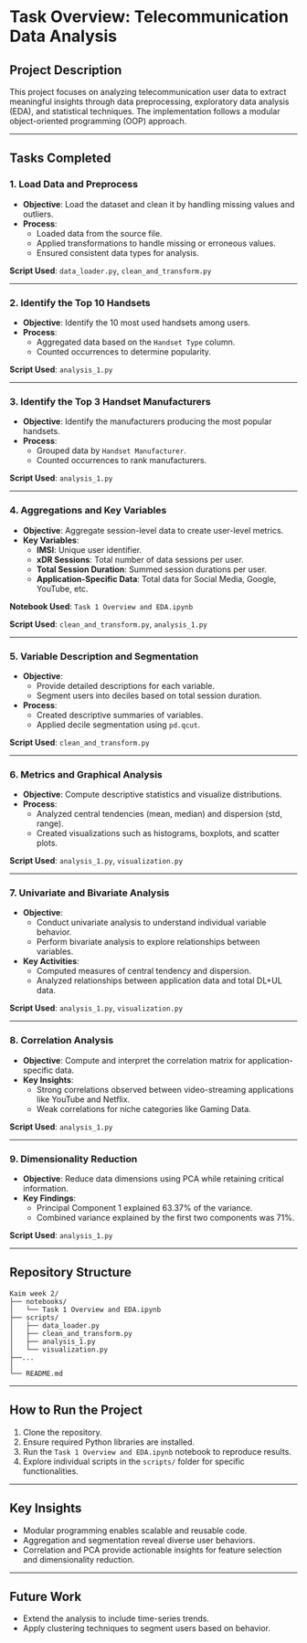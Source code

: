 # Task Overview: Telecommunication Data Analysis

## Project Description
This project focuses on analyzing telecommunication user data to extract meaningful insights through data preprocessing, exploratory data analysis (EDA), and statistical techniques. The implementation follows a modular object-oriented programming (OOP) approach.

---

## Tasks Completed

### 1. Load Data and Preprocess
- **Objective**: Load the dataset and clean it by handling missing values and outliers.
- **Process**:
  - Loaded data from the source file.
  - Applied transformations to handle missing or erroneous values.
  - Ensured consistent data types for analysis.

**Script Used**: `data_loader.py`, `clean_and_transform.py`

---

### 2. Identify the Top 10 Handsets
- **Objective**: Identify the 10 most used handsets among users.
- **Process**:
  - Aggregated data based on the `Handset Type` column.
  - Counted occurrences to determine popularity.

**Script Used**: `analysis_1.py`

---

### 3. Identify the Top 3 Handset Manufacturers
- **Objective**: Identify the manufacturers producing the most popular handsets.
- **Process**:
  - Grouped data by `Handset Manufacturer`.
  - Counted occurrences to rank manufacturers.

**Script Used**: `analysis_1.py`

---

### 4. Aggregations and Key Variables
- **Objective**: Aggregate session-level data to create user-level metrics.
- **Key Variables**:
  - **IMSI**: Unique user identifier.
  - **xDR Sessions**: Total number of data sessions per user.
  - **Total Session Duration**: Summed session durations per user.
  - **Application-Specific Data**: Total data for Social Media, Google, YouTube, etc.

**Notebook Used**: `Task 1 Overview and EDA.ipynb`

**Script Used**: `clean_and_transform.py`, `analysis_1.py`

---

### 5. Variable Description and Segmentation
- **Objective**: 
  - Provide detailed descriptions for each variable.
  - Segment users into deciles based on total session duration.
- **Process**:
  - Created descriptive summaries of variables.
  - Applied decile segmentation using `pd.qcut`.

**Script Used**: `clean_and_transform.py`

---

### 6. Metrics and Graphical Analysis
- **Objective**: Compute descriptive statistics and visualize distributions.
- **Process**:
  - Analyzed central tendencies (mean, median) and dispersion (std, range).
  - Created visualizations such as histograms, boxplots, and scatter plots.

**Script Used**: `analysis_1.py`, `visualization.py`

---

### 7. Univariate and Bivariate Analysis
- **Objective**: 
  - Conduct univariate analysis to understand individual variable behavior.
  - Perform bivariate analysis to explore relationships between variables.
- **Key Activities**:
  - Computed measures of central tendency and dispersion.
  - Analyzed relationships between application data and total DL+UL data.

**Script Used**: `analysis_1.py`, `visualization.py`

---

### 8. Correlation Analysis
- **Objective**: Compute and interpret the correlation matrix for application-specific data.
- **Key Insights**:
  - Strong correlations observed between video-streaming applications like YouTube and Netflix.
  - Weak correlations for niche categories like Gaming Data.

**Script Used**: `analysis_1.py`

---

### 9. Dimensionality Reduction
- **Objective**: Reduce data dimensions using PCA while retaining critical information.
- **Key Findings**:
  - Principal Component 1 explained 63.37% of the variance.
  - Combined variance explained by the first two components was 71%.

**Script Used**: `analysis_1.py`

---

## Repository Structure
```
Kaim week 2/
├── notebooks/
│   └── Task 1 Overview and EDA.ipynb
├── scripts/
│   ├── data_loader.py
│   ├── clean_and_transform.py
│   ├── analysis_1.py
│   └── visualization.py
├──...
│  
└── README.md
```

---

## How to Run the Project
1. Clone the repository.
2. Ensure required Python libraries are installed.
3. Run the `Task 1 Overview and EDA.ipynb` notebook to reproduce results.
4. Explore individual scripts in the `scripts/` folder for specific functionalities.

---

## Key Insights
- Modular programming enables scalable and reusable code.
- Aggregation and segmentation reveal diverse user behaviors.
- Correlation and PCA provide actionable insights for feature selection and dimensionality reduction.

---

## Future Work
- Extend the analysis to include time-series trends.
- Apply clustering techniques to segment users based on behavior.
